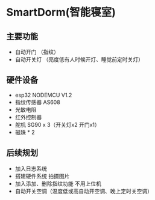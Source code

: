 # SmartDorm(智能寝室)

## 主要功能

- 自动开门 （指纹）
- 自动开关灯 （亮度低有人时候开灯、睡觉前定时关灯）

## 硬件设备

- esp32 NODEMCU V1.2
- 指纹传感器 AS608
- 光敏电阻
- 红外控制器
- 舵机 SG90 x 3（开关灯x2 开门x1）
- 磁珠 * 2

## 后续规划

- 加入日志系统
- 搭建硬件系统 拍摄图片
- 加入添加、删除指纹功能 不用上位机
- 自动开关空调（温度低或高自动开空调、晚上定时关空调）
